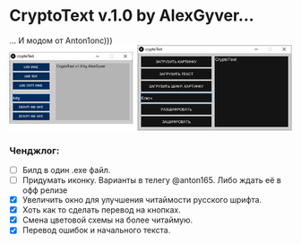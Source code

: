 # **CryptoText v.1.0 by AlexGyver...**
... И модом от Anton1onc)))
![1](/1.jpg)
### Ченджлог:
- [ ] Билд в один .exe файл.
- [ ] Придумать иконку. Варианты в телегу @anton165. Либо ждать её в офф релизе
- [X] Увеличить окно для улучшения читаймости русского шрифта.
- [x] Хоть как то сделать перевод на кнопках.
- [x] Смена цветовой схемы на более читаймую.
- [x] Перевод ошибок и начального текста.